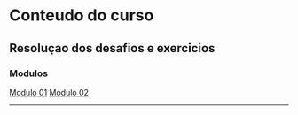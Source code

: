 # Conteudo do curso

## Resoluçao dos desafios e exercicios  

### Modulos

[Modulo 01](modulo01/modulo01.md)
[Modulo 02](modulo02/modulo02.md)

---

